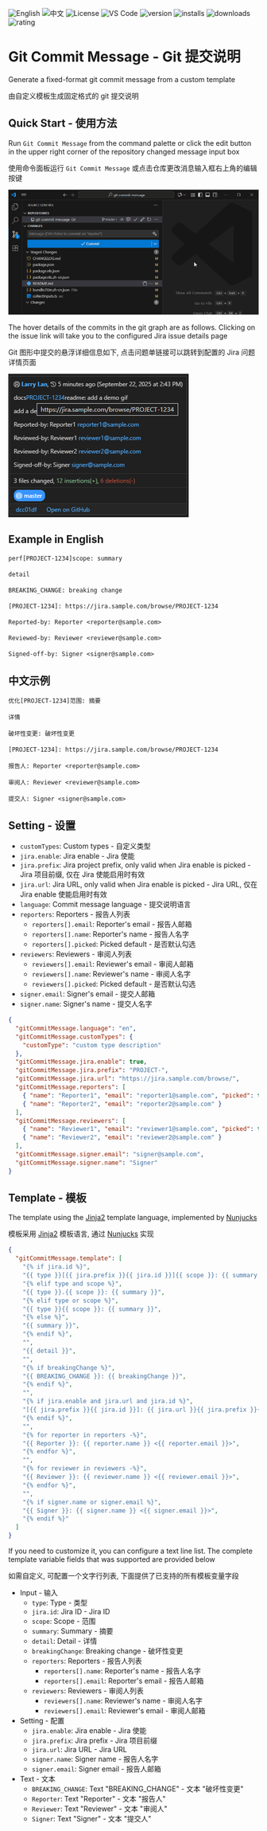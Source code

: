![English](https://badgen.net/badge/English/en)
![中文](https://badgen.net/badge/中文/zh-cn/red)
![License](https://badgen.net/badge/License/MIT)
![VS Code](https://badgen.net/badge/VS%20Code/^v1.78.0)
![version](https://badgen.net/vs-marketplace/v/larry-lan.git-commit-message)
![installs](https://badgen.net/vs-marketplace/i/larry-lan.git-commit-message)
![downloads](https://badgen.net/vs-marketplace/d/larry-lan.git-commit-message)
![rating](https://badgen.net/vs-marketplace/rating/larry-lan.git-commit-message)

# Git Commit Message - Git 提交说明

Generate a fixed-format git commit message from a custom template

由自定义模板生成固定格式的 git 提交说明

## Quick Start - 使用方法

Run `Git Commit Message` from the command palette or click the edit button in the upper right corner of the repository changed message input box

使用命令面板运行 `Git Commit Message` 或点击仓库更改消息输入框右上角的编辑按键

![Demo](https://github.com/lar-ry/git-commit-message/raw/HEAD/assets/demo.gif)

The hover details of the commits in the git graph are as follows. Clicking on the issue link will take you to the configured Jira issue details page

Git 图形中提交的悬浮详细信息如下, 点击问题单链接可以跳转到配置的 Jira 问题详情页面

![Detail](https://github.com/lar-ry/git-commit-message/raw/HEAD/assets/detail.png)

## Example in English

```
perf[PROJECT-1234]scope: summary

detail

BREAKING_CHANGE: breaking change

[PROJECT-1234]: https://jira.sample.com/browse/PROJECT-1234

Reported-by: Reporter <reporter@sample.com>

Reviewed-by: Reviewer <reviewer@sample.com>

Signed-off-by: Signer <signer@sample.com>
```

## 中文示例

```
优化[PROJECT-1234]范围: 摘要

详情

破坏性变更: 破坏性变更

[PROJECT-1234]: https://jira.sample.com/browse/PROJECT-1234

报告人: Reporter <reporter@sample.com>

审阅人: Reviewer <reviewer@sample.com>

提交人: Signer <signer@sample.com>
```

## Setting - 设置

- `customTypes`: Custom types - 自定义类型
- `jira.enable`: Jira enable - Jira 使能
- `jira.prefix`: Jira project prefix, only valid when Jira enable is picked - Jira 项目前缀, 仅在 Jira 使能启用时有效
- `jira.url`: Jira URL, only valid when Jira enable is picked - Jira URL, 仅在 Jira enable 使能启用时有效
- `language`: Commit message language - 提交说明语言
- `reporters`: Reporters - 报告人列表
  - `reporters[].email`: Reporter's email - 报告人邮箱
  - `reporters[].name`: Reporter's name - 报告人名字
  - `reporters[].picked`: Picked default - 是否默认勾选
- `reviewers`: Reviewers - 审阅人列表
  - `reviewers[].email`: Reviewer's email - 审阅人邮箱
  - `reviewers[].name`: Reviewer's name - 审阅人名字
  - `reviewers[].picked`: Picked default - 是否默认勾选
- `signer.email`: Signer's email - 提交人邮箱
- `signer.name`: Signer's name - 提交人名字

```json
{
  "gitCommitMessage.language": "en",
  "gitCommitMessage.customTypes": {
    "customType": "custom type description"
  },
  "gitCommitMessage.jira.enable": true,
  "gitCommitMessage.jira.prefix": "PROJECT-",
  "gitCommitMessage.jira.url": "https://jira.sample.com/browse/",
  "gitCommitMessage.reporters": [
    { "name": "Reporter1", "email": "reporter1@sample.com", "picked": true },
    { "name": "Reporter2", "email": "reporter2@sample.com" }
  ],
  "gitCommitMessage.reviewers": [
    { "name": "Reviewer1", "email": "reviewer1@sample.com", "picked": true },
    { "name": "Reviewer2", "email": "reviewer2@sample.com" }
  ],
  "gitCommitMessage.signer.email": "signer@sample.com",
  "gitCommitMessage.signer.name": "Signer"
}
```

## Template - 模板

The template using the [Jinja2](https://palletsprojects.com/projects/jinja/) template language, implemented by [Nunjucks](https://mozilla.github.io/nunjucks/)

模板采用 [Jinja2](https://palletsprojects.com/projects/jinja/) 模板语言, 通过 [Nunjucks](https://mozilla.github.io/nunjucks/) 实现

```json
{
  "gitCommitMessage.template": [
    "{% if jira.id %}",
    "{{ type }}[{{ jira.prefix }}{{ jira.id }}]{{ scope }}: {{ summary }}",
    "{% elif type and scope %}",
    "{{ type }}.{{ scope }}: {{ summary }}",
    "{% elif type or scope %}",
    "{{ type }}{{ scope }}: {{ summary }}",
    "{% else %}",
    "{{ summary }}",
    "{% endif %}",
    "",
    "{{ detail }}",
    "",
    "{% if breakingChange %}",
    "{{ BREAKING_CHANGE }}: {{ breakingChange }}",
    "{% endif %}",
    "",
    "{% if jira.enable and jira.url and jira.id %}",
    "[{{ jira.prefix }}{{ jira.id }}]: {{ jira.url }}{{ jira.prefix }}{{ jira.id }}",
    "{% endif %}",
    "",
    "{% for reporter in reporters -%}",
    "{{ Reporter }}: {{ reporter.name }} <{{ reporter.email }}>",
    "{% endfor %}",
    "",
    "{% for reviewer in reviewers -%}",
    "{{ Reviewer }}: {{ reviewer.name }} <{{ reviewer.email }}>",
    "{% endfor %}",
    "",
    "{% if signer.name or signer.email %}",
    "{{ Signer }}: {{ signer.name }} <{{ signer.email }}>",
    "{% endif %}"
  ]
}
```

If you need to customize it, you can configure a text line list. The complete template variable fields that was supported are provided below

如需自定义, 可配置一个文字行列表, 下面提供了已支持的所有模板变量字段

- Input - 输入
  - `type`: Type - 类型
  - `jira.id`: Jira ID - Jira ID
  - `scope`: Scope - 范围
  - `summary`: Summary - 摘要
  - `detail`: Detail - 详情
  - `breakingChange`: Breaking change - 破坏性变更
  - `reporters`: Reporters - 报告人列表
    - `reporters[].name`: Reporter's name - 报告人名字
    - `reporters[].email`: Reporter's email - 报告人邮箱
  - `reviewers`: Reviewers - 审阅人列表
    - `reviewers[].name`: Reviewer's name - 审阅人名字
    - `reviewers[].email`: Reviewer's email - 审阅人邮箱
- Setting - 配置
  - `jira.enable`: Jira enable - Jira 使能
  - `jira.prefix`: Jira prefix - Jira 项目前缀
  - `jira.url`: Jira URL - Jira URL
  - `signer.name`: Signer name - 报告人名字
  - `signer.email`: Signer email - 报告人邮箱
- Text - 文本
  - `BREAKING_CHANGE`: Text "BREAKING_CHANGE" - 文本 "破坏性变更"
  - `Reporter`: Text "Reporter" - 文本 "报告人"
  - `Reviewer`: Text "Reviewer" - 文本 "审阅人"
  - `Signer`: Text "Signer" - 文本 "提交人"
